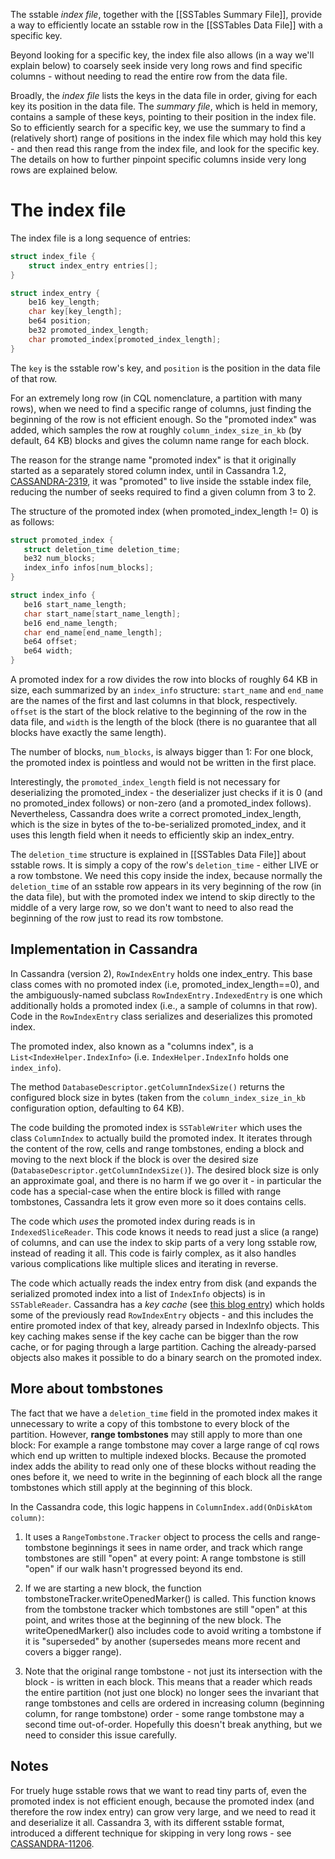 The sstable _index file_, together with the [[SSTables Summary File]], provide a way to efficiently locate an sstable row in the [[SSTables Data File]] with a specific key.

Beyond looking for a specific key, the index file also allows (in a way we'll explain below) to coarsely seek inside very long rows and find specific columns - without needing to read the entire row from the data file.

Broadly, the _index file_ lists the keys in the data file in order, giving for each key its position in the data file. The _summary file_, which is held in memory, contains a sample of these keys, pointing to their position in the index file. So to efficiently search for a specific key, we use the summary to find a (relatively short) range of positions in the index file which may hold this key - and then read this range from the index file, and look for the specific key. The details on how to further pinpoint specific columns inside very long rows are explained below.

# The index file
The index file is a long sequence of entries:

```c
struct index_file {
    struct index_entry entries[]; 
}

struct index_entry {
    be16 key_length;
    char key[key_length];
    be64 position;
    be32 promoted_index_length;
    char promoted_index[promoted_index_length];
}
```

The `key` is the sstable row's key, and `position` is the position in the data file of that row.

For an extremely long row (in CQL nomenclature, a partition with many rows), when we need to find a specific range of columns, just finding the beginning of the row is not efficient enough. So the "promoted index" was added, which samples the row at roughly `column_index_size_in_kb` (by default, 64 KB) blocks and gives the column name range for each block.

The reason for the strange name "promoted index" is that it originally started as a separately stored column index, until in Cassandra 1.2, [CASSANDRA-2319](https://issues.apache.org/jira/browse/CASSANDRA-2319), it was "promoted" to live inside the sstable index file, reducing the number of seeks required to find a given column from 3 to 2.

The structure of the promoted index (when promoted_index_length != 0) is as follows:

```c
struct promoted_index {
   struct deletion_time deletion_time;
   be32 num_blocks;
   index_info infos[num_blocks];
}

struct index_info {
   be16 start_name_length;
   char start_name[start_name_length];
   be16 end_name_length;
   char end_name[end_name_length];
   be64 offset;
   be64 width;
}
```

A promoted index for a row divides the row into blocks of roughly 64 KB in size, each summarized by an `index_info` structure: `start_name` and `end_name` are the names of the first and last columns in that block, respectively. `offset` is the start of the block relative to the beginning of the row in the data file, and `width` is the length of the block (there is no guarantee that all blocks have exactly the same length).

The number of blocks, `num_blocks`, is always bigger than 1: For one block, the promoted index is pointless and would not be written in the first place. 

Interestingly, the `promoted_index_length` field is not necessary for deserializing the promoted_index - the deserializer just checks if it is 0 (and no promoted_index follows) or non-zero (and a promoted_index follows). Nevertheless, Cassandra does write a correct promoted_index_length, which is the size in bytes of the to-be-serialized promoted_index, and it uses this length field when it needs to efficiently skip an index_entry.

The `deletion_time` structure is explained in [[SSTables Data File]] about sstable rows. It is simply a copy of the row's `deletion_time` - either LIVE or a row tombstone. We need this copy inside the index, because normally the `deletion_time` of an sstable row appears in its very beginning of the row (in the data file), but with the promoted index we intend to skip directly to the middle of a very large row, so we don't want to need to also read the beginning of the row just to read its row tombstone.

## Implementation in Cassandra
In Cassandra (version 2), `RowIndexEntry` holds one index_entry. This base class comes with no promoted index (i.e, promoted_index_length==0), and the ambiguously-named subclass `RowIndexEntry.IndexedEntry` is one which additionally holds a promoted index (i.e., a sample of columns in that row). Code in the `RowIndexEntry` class serializes and deserializes this promoted index.

The promoted index, also known as a "columns index", is a `List<IndexHelper.IndexInfo>` (i.e. `IndexHelper.IndexInfo` holds one `index_info`).

The method `DatabaseDescriptor.getColumnIndexSize()` returns the configured block size in bytes (taken from the `column_index_size_in_kb` configuration option, defaulting to 64 KB).

The code building the promoted index is `SSTableWriter` which uses the class `ColumnIndex` to actually build the promoted index. It iterates through the content of the row, cells and range tombstones, ending a block and moving to the next block if the block is over the desired size (`DatabaseDescriptor.getColumnIndexSize()`). The desired block size is only an approximate goal, and there is no harm if we go over it - in particular the code has a special-case when the entire block is filled with range tombstones, Cassandra lets it grow even more so it does contains cells.

The code which _uses_ the promoted index during reads is in `IndexedSliceReader`. This code knows it needs to read just a slice (a range) of columns, and can use the index to skip parts of a very long sstable row, instead of reading it all. This code is fairly complex, as it also handles various complications like multiple slices and iterating in reverse.

The code which actually reads the index entry from disk (and expands the serialized promoted index into a list of `IndexInfo` objects) is in `SSTableReader`. Cassandra has a *key cache* (see [this blog entry](http://www.datastax.com/dev/blog/maximizing-cache-benefit-with-cassandra)) which holds some of the previously read `RowIndexEntry` objects - and this includes the entire promoted index of that key, already parsed in IndexInfo objects. This key caching makes sense if the key cache can be bigger than the row cache, or for paging through a large partition. Caching the already-parsed objects also makes it possible to do a binary search on the promoted index.

## More about tombstones
The fact that we have a `deletion_time` field in the promoted index makes it unnecessary to write a copy of this tombstone to every block of the partition. However, **range tombstones** may still apply to more than one block: For example a range tombstone may cover a large range of cql rows which end up written to multiple indexed blocks. Because the promoted index adds the ability to read only one of these blocks without reading the ones before it, we need to write in the beginning of each block all the range tombstones which still apply at the beginning of this block.

In the Cassandra code, this logic happens in `ColumnIndex.add(OnDiskAtom column)`:

1. It uses a `RangeTombstone.Tracker` object to process the cells and range-tombstone beginnings it sees in name order, and track which range tombstones are still "open" at every point: A range tombstone is still "open" if our walk hasn't progressed beyond its end.

2. If we are starting a new block, the function tombstoneTracker.writeOpenedMarker() is called. This function knows from the tombstone tracker which tombstones are still "open" at this point, and writes those at the beginning of the new block. The writeOpenedMarker() also includes code to avoid writing a tombstone if it is "superseded" by another (supersedes means more recent and covers a bigger range).

3. Note that the original range tombstone - not just its intersection with the block - is written in each block. This means that a reader which reads the entire partition (not just one block) no longer sees the invariant that range tombstones and cells are ordered in increasing column (beginning column, for range tombstone) order - some range tombstone may a second time out-of-order. Hopefully this doesn't break anything, but we need to consider this issue carefully.

## Notes
For truely huge sstable rows that we want to read tiny parts of, even the promoted index is not efficient enough, because the promoted index (and therefore the row index entry) can grow very large, and we need to read it and deserialize it all. Cassandra 3, with its different sstable format, introduced a different technique for skipping in very long rows - see [CASSANDRA-11206](https://issues.apache.org/jira/browse/CASSANDRA-11206). 
